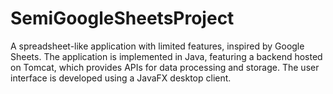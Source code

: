 # SemiGoogleSheetsProject
A spreadsheet-like application with limited features, inspired by Google Sheets. The application is implemented in Java, featuring a backend hosted on Tomcat, which provides APIs for data processing and storage. The user interface is developed using a JavaFX desktop client.

